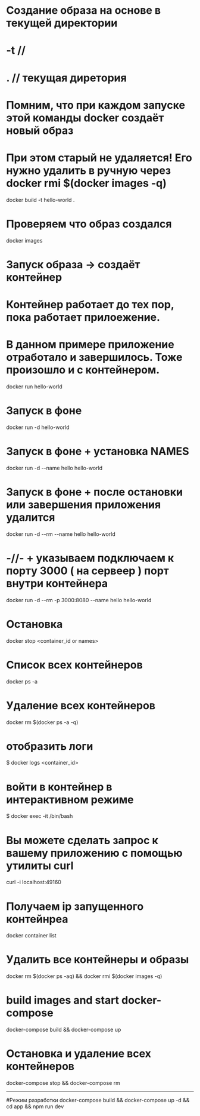 
# Создание образа на основе в текущей директории
# -t  //
# .   // текущая диретория
# Помним, что при каждом запуске этой команды docker создаёт новый образ
# При этом старый не удаляется! Его нужно удалить в ручную через docker rmi $(docker images -q)
docker build -t hello-world .

# Проверяем что образ создался
docker images

# Запуск образа -> создаёт контейнер
# Контейнер работает до тех пор, пока работает прилоежение.
# В данном примере приложение отработало и завершилось. Тоже произошло и с контейнером.
docker run hello-world

# Запуск в фоне
docker run -d hello-world

# Запуск в фоне + установка NAMES
docker run -d --name hello hello-world

# Запуск в фоне + после остановки или завершения приложения удалится
docker run -d --rm --name hello hello-world

# -//- + указываем подключаем к порту 3000 ( на сервеер ) порт внутри контейнера
docker run -d --rm -p 3000:8080 --name hello hello-world

# Остановка
docker stop <container_id or names>

# Список всех контейнеров
docker ps -a

# Удаление всех контейнеров
docker rm $(docker ps -a -q)

# отобразить логи
$ docker logs <container_id>

# войти в контейнер в интерактивном режиме
$ docker exec -it <container id> /bin/bash

# Вы можете сделать запрос к вашему приложению с помощью утилиты curl
curl -i localhost:49160

# Получаем ip запущенного контейнреа
docker container list

# Удалить все контейнеры и образы
docker rm $(docker ps -aq) && docker rmi $(docker images -q)

# build images and start docker-compose
docker-compose build && docker-compose up

# Остановка и удаление всех контейнеров
docker-compose stop && docker-compose rm

----------------

#Режим разработки
docker-compose build && docker-compose up -d && cd app && npm run dev
